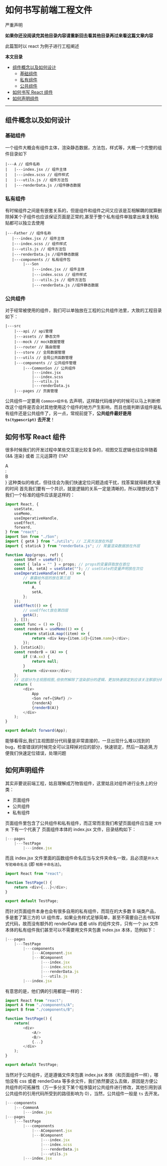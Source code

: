 # 如何书写前端工程文件

严重声明

**如果你还没阅读完其他目录内容请重新回去看其他目录再过来看这篇文章内容**

此篇暂时以 react 为例子进行工程阐述

**本文目录**

-   [组件概念以及如何设计](#组件概念以及如何设计)
    -   [基础组件](#基础组件)
    -   [私有组件](#私有组件)
    -   [公共组件](#公共组件)
-   [如何书写 React 组件](#如何书写-react-组件)
-   [如何声明组件](#如何声明组件)

---

## 组件概念以及如何设计

### 基础组件

一个组件大概会有组件主体，渲染静态数据，方法包，样式等，大概一个完整的组件目录如下

```text
|---A // 组件名称
|   |---index.jsx // 组件主体
|   |---index.scss // 组件样式
|   |---utils.js // 组件方法包
|   |---renderData.js //组件静态数据
```

### 私有组件

有时候组件之间是有嵌套关系的，但是组件和组件之间又应该是互相解耦的就算删除掉某个子组件也应该保证页面是正常的,甚至于整个私有组件单独拿出来复制粘贴都可以独立去使用

```text
|---Father // 组件名称
   |---index.jsx // 组件主体
   |---index.scss // 组件样式
   |---utils.js // 组件方法包
   |---renderData.js //组件静态数据
   |---components // 私有组件包
        |---Son
            |---index.jsx // 组件主体
            |---index.scss // 组件样式
            |---utils.js // 组件方法包
            |---renderData.js //组件静态数据

```

### 公共组件

对于经常被使用的组件，我们可以单独放在工程的公共组件池里，大致的工程目录如下：

```text
|---src
    |---api // api管理
    |---assets // 静态文件
    |---mock // mock数据管理
    |---router // 路由管理
    |---store // 全局数据管理
    |---utils // 全局公共函数管理
    |---components // 公共组件管理
        |---CommonSon // 公共组件
            |---index.jsx
            |---index.scss
            |---utils.js
            |---renderData.js
    |---pages // 页面管理
```

公共组件一定要用 `Common+组件名` 去声明，这样敲代码维护的时候可以马上判断修改这个组件是否会对其他使用这个组件的地方产生影响，而且也能判断该组件是私有组件还是公共组件了，另一点，常规前提下，**公共组件最好是用 `ts(typescript)` 去开发**！

## 如何书写 React 组件

很多时候我们的开发过程中某些交互是比较复杂的，视图交互逻辑也往往伴随着 {&& 渲染} 或者 三元运算符 {!!A? <div>A</div>:<div>B</div>}
这种类似的格式，但往往会为我们快速定位问题造成干扰，找答案就得耗费大量的时间
首先我们要有一个共识，就是逻辑的关系一定是清晰的，所以理想状态下我们一个标准的组件应该是这样的：

```javascript
import React, {
    useState,
    useMemo,
    useImperativeHandle,
    useEffect,
    forward,
} from "react";
import Son from "./Son";
import { getA } from "./utils"; // 工具方法放在外层
import { staticA } from "renderData.js"; // 常量渲染数据放在外层

function App(props, ref) {
    const SRef = useRef();
    const { lala = "" } = props; // props的变量获取放在首位
    const [A, setA] = useState(""); // useState的变量声明放在次位
    useImperativeHandle(ref, () => {
        // 暴露给外层的放在第三层
        return {
            A,
            setA,
        };
    });
    useEffect(() => {
        // useEffect放在第四层
        getA();
    }, []);
    const func = () => {};
    const renderA = useMemo(() => {
        return staticA.map((item) => {
            return <div key={item.id}>{item.name}</div>;
        });
    }, [staticA]);
    const renderB = (A) => {
        if (!A.xx) {
            return null;
        }
        return <div>xxx</div>;
    };
    // 这部分为主视图视图,但依然解除了渲染部分的逻辑，更加快速锁定到应该关注那部分的渲染逻辑
    return (
        <div>
            App
            <Son ref={SRef} />
            {renderA}
            {renderB(A)}
        </div>
    );
}

export default forward(App);
```

能够看得出,我们主视图部分代码量是非常直接的，一旦出现什么难以找到的 bug，检查错误的时候完全可以注释掉对应的部分，快速锁定，然后一路追溯,方便我们快速定位错误，处理问题

## 如何声明组件

其实非要说前端工程，姑且理解成万物皆组件，这里姑且对组件进行业务上的分类：

-   页面组件
-   公共组件
-   私有组件

页面组件里包含了公共组件和私有组件，而正常而言我们希望页面组件应当是 `文件夹` 下有一个代表了 页面组件本体的 index.jsx 文件，目录结构如下：

```javascript
|---pages
    |---TestPage
        |---index.jsx
```

而且 index.jsx 文件里面的函数组件命名应当与文件夹命名一致，且必须是`开头大写驼峰命名法` (即 `帕斯卡命名法`)。

```javascript
import React from "react";

function TestPage() {
    return <div>{...}</div>;
}

export default TestPage;
```

而针对页面组件本身也会有很多自用的私有组件，而现在的大多数 B 端类产品，多是套了第三方的 UI 组件库，如果业务样式足够简单，甚至不需要自己去书写样式代码，故而没有额外的 renderData 或者 utils 的组件文件，只有一个 jsx 文件本体的私有组件我们甚至可以不需要用文件夹包裹 index.jsx 本体，范例如下：

```javascript
|---pages
    |---TestPage
        |---components
            |---AComponent.jsx
            |---BComponent
                |---index.jsx
                |---index.scss
                |---renderData.js
                |---utils.js
        |---index.jsx
```

有意思的是，他们俩的引用都是一样的：

```javascript
import React from "react";
import A from "./components/A";
import B from "./components/B";

function TestPage() {
    return(
        <div>
            <A/>
            <B/>
            {...}
        </div>
    );
}

export default TestPage;
```

当然对于公共组件，还是遵循文件夹包裹 index.jsx 本体（和页面组件一样），哪怕没有 css 或者 renderData 等多余文件，我们依然要这么去做，原因是方便公共组件的可拓展性（万一多分支下某个程序猿对公共组件进行修改，其他引用到该公共组件的引用代码所受到的路径影响为 0），当然，公共组件一般是 `ts` 去开发。

```javascript
|---components
    |---CommonA
        |---index.jsx
|---pages
    |---TestPage
        |---components
            |---AComponent.jsx
            |---BComponent
                |---index.jsx
                |---index.scss
                |---renderData.js
                |---utils.js
        |---index.jsx
```
